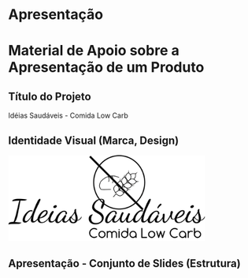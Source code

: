 # Apresentação

# Material de Apoio sobre a Apresentação de um Produto

## Título do Projeto

Idéias Saudáveis - Comida Low Carb

## Identidade Visual (Marca, Design)

<img id = "figma" src="../docs/img/Modelologo.png" width=400px>

## Apresentação - Conjunto de Slides (Estrutura)

<a href="https://docs.google.com/presentation/d/1RQKFXMFP8cFUNCcrxWvOZX9rkHvPTDnx/edit?usp=share_link&ouid=103093552031655517445&rtpof=true&sd=true"> </a>
